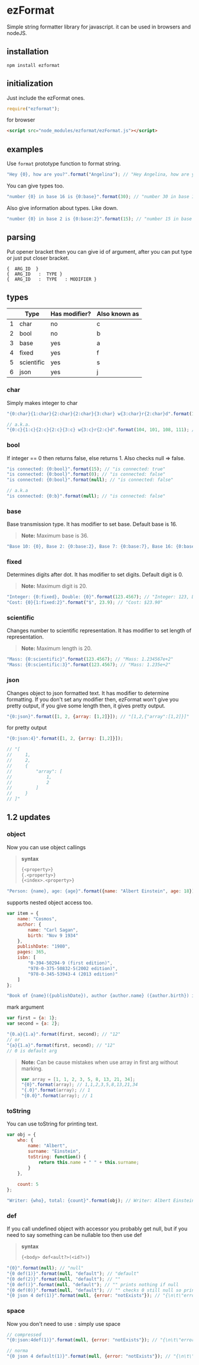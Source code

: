 ezFormat
=================

Simple string formatter library for javascript. it can be used in browsers and nodeJS.

installation
-------------

    npm install ezformat


initialization
---------

Just include the ezFormat ones.
```javascript
require("ezformat");
```

for browser
```html
<script src="node_modules/ezformat/ezFormat.js"></script>
```

examples
----------------

Use `format` prototype function to format string.

```javascript
"Hey {0}, how are you?".format("Angelina"); // "‌Hey Angelina, how are you?"
```

You can give types too.

```javascript
"number {0} in base 16 is {0:base}".format(30); // ‌"number 30 in base 16 is 1e"
```

Also give information about types. Like down.


```javascript
"number {0} in base 2 is {0:base:2}".format(15); // ‌"number 15 in base 2 is 1111"
```

parsing
---------------
Put opener bracket then you can give id of argument, after you can put type or just put closer bracket.
```
{  ARG_ID  }
{  ARG_ID   :  TYPE }
{  ARG_ID   :  TYPE   : MODIFIER }
```

types
-------------
|                  | Type                         | Has modifier?    | Also known as    |
 ----------------- | ---------------------------- | ---------------- | ------------------
| 1                | char                         | no               | c               |
| 2                | bool                         | no               | b               |
| 3                | base                         | yes              | a              |
| 4                | fixed                        | yes              | f              |
| 5                | scientific                   | yes              | s              |
| 6                | json                         | yes              | j              |

### char

Simply makes integer to char

```javascript
"{0:char}{1:char}{2:char}{2:char}{3:char} w{3:char}r{2:char}d".format(104, 101, 108, 111); // "hello world"

// a.k.a.
"{0:c}{1:c}{2:c}{2:c}{3:c} w{3:c}r{2:c}d".format(104, 101, 108, 111); // "hello world"
```

### bool

If integer == 0 then returns false, else returns 1. Also checks null => false.

```javascript
"is connected: {0:bool}".format(15); // "is connected: true"
"is connected: {0:bool}".format(0); // "is connected: false"
"is connected: {0:bool}".format(null); // "is connected: false"

// a.k.a
"is connected: {0:b}".format(null); // "is connected: false"
```

### base

Base transmission type. It has modifier to set base. Default base is 16.

> **Note:**
> Maximum base is 36.

```javascript
"Base 10: {0}, Base 2: {0:base:2}, Base 7: {0:base:7}, Base 16: {0:base}".format(15); // "Base 10: 100, Base 2: 1100100, Base 7: 202, Base 16: 64"
```

### fixed

Determines digits after dot. It has modifier to set digits. Default digit is 0.

> **Note:**
> Maximum digit is 20.

```javascript
"Integer: {0:fixed}, Double: {0}".format(123.4567); // "Integer: 123, Double: 123.4567"
"Cost: {0}{1:fixed:2}".format("$", 23.9); // "Cost: $23.90"
```

### scientific

Changes number to scientific representation. It has modifier to set length of representation.

> **Note:**
> Maximum length is 20.

```javascript
"Mass: {0:scientific}".format(123.4567); // "Mass: 1.234567e+2"
"Mass: {0:scientific:3}".format(123.4567); // "Mass: 1.235e+2"
```

### json

Changes object to json formatted text. It has modifier to determine formatting. If you don't set any modifier then, ezFormat won't give you pretty output, if you give some length then, it gives pretty output.

```javascript
"{0:json}".format([1, 2, {array: [1,2]}]); // "[1,2,{"array":[1,2]}]"
```

for pretty output

```javascript
"{0:json:4}".format([1, 2, {array: [1,2]}]);

// "[
//     1,
//     2,
//     {
//         "array": [
//             1,
//             2
//         ]
//     }
// ]"

```

## 1.2 updates

### object

Now you can use object callings

> **syntax**
> ```javascript
> {<property>}
> {.<property>}
> {<index>.<property>}
> ```

```javascript
"Person: {name}, age: {age}".format({name: "Albert Einstein", age: 18}); // "Person: Albert Einstein, age: 18"
```

supports nested object access too.

```javascript
var item = {
    name: "Cosmos",
    author: {
        name: "Carl Sagan",
        birth: "Nov 9 1934"
    },
    publishDate: "1980",
    pages: 365,
    isbn: [
        "0-394-50294-9 (first edition)",
        "978-0-375-50832-5(2002 edition)",
        "978-0-345-53943-4 (2013 edition)"
    ]
};

"Book of {name}({publishDate}), author {author.name} ({author.birth}) isbn: {isbn.0}".format(item);
```

mark argument
```javascript
var first = {a: 1};
var second = {a: 2};

"{0.a}{1.a}".format(first, second); // "12"
// or
"{a}{1.a}".format(first, second); // "12"
// 0 is default arg
```

> **Note:** Can be cause mistakes when use array in first arg without marking.
> ```javascript
> var array = [1, 1, 2, 3, 5, 8, 13, 21, 34];
> "{0}".format(array); // 1,1,2,3,5,8,13,21,34
> "{.0}".format(array); // 1
> "{0.0}".format(array); // 1
> ```

### toString

You can use toString for printing text.

```javascript
var obj = {
    who: {
        name: "Albert",
        surname: "Einstein",
        toString: function() {
            return this.name + " " + this.surname;
        }
    },
    
    count: 5
};

"Writer: {who}, total: {count}".format(obj); // Writer: Albert Einstein, total: 5
```

### def
If you call undefined object with accessor you probably get null, but if you need to say something can be nullable too then use def

> **syntax**
> ```javascript
> {<body> def<ault?>(<id?>)}
> ```

```javascript
"{0}".format(null); // "null"
"{0 def(1)}".format(null, "default"); // "default"
"{0 def(2)}".format(null, "default"); // ""
"{0 def()}".format(null, "default"); // "" prints nothing if null
"{0 def(0)}".format(null, "default"); // "" checks 0 still null so prints nothing
"{0 json 4 def(1)}".format(null, {error: "notExists"}); // "{\n\t\"error\": \"notExists\"\n}"
```

### space

Now you don't need to use `:` simply use space

```javascript
// compressed
"{0:json:4def(1)}".format(null, {error: "notExists"}); // "{\n\t\"error\": \"notExists\"\n}"

// norma
"{0 json 4 default(1)}".format(null, {error: "notExists"}); // "{\n\t\"error\": \"notExists\"\n}"
```